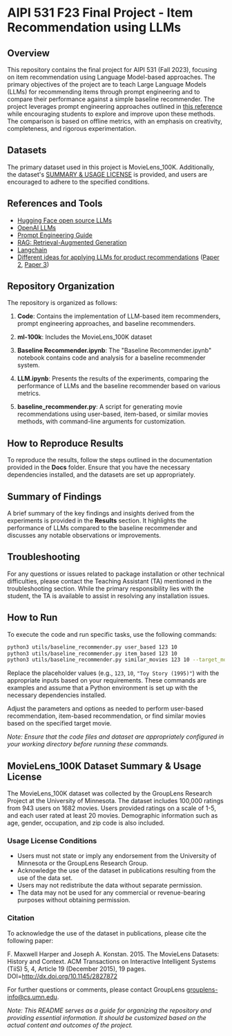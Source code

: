 # AIPI 531 F23 Final Project - Item Recommendation using LLMs

## Overview

This repository contains the final project for AIPI 531 (Fall 2023), focusing on item recommendation using Language Model-based approaches. The primary objectives of the project are to teach Large Language Models (LLMs) for recommending items through prompt engineering and to compare their performance against a simple baseline recommender. The project leverages prompt engineering approaches outlined in [this reference](https://arxiv.org/pdf/2304.03153.pdf) while encouraging students to explore and improve upon these methods. The comparison is based on offline metrics, with an emphasis on creativity, completeness, and rigorous experimentation.

## Datasets

The primary dataset used in this project is MovieLens_100K. Additionally, the dataset's [SUMMARY & USAGE LICENSE](#summary--usage-license) is provided, and users are encouraged to adhere to the specified conditions.

## References and Tools

- [Hugging Face open source LLMs](https://huggingface.co/blog/llama2)
- [OpenAI LLMs](https://openai.com/chatgpt)
- [Prompt Engineering Guide](https://www.promptingguide.ai)
- [RAG: Retrieval-Augmented Generation](https://arxiv.org/pdf/2005.11401.pdf)
- [Langchain](https://python.langchain.com/docs/get_started/introduction)
- [Different ideas for applying LLMs for product recommendations](https://arxiv.org/pdf/2303.14524.pdf) ([Paper 2](https://arxiv.org/pdf/2305.02182.pdf), [Paper 3](https://arxiv.org/pdf/2304.10149.pdf))

## Repository Organization

The repository is organized as follows:

1. **Code**: Contains the implementation of LLM-based item recommenders, prompt engineering approaches, and baseline recommenders.

2. **ml-100k**: Includes the MovieLens_100K dataset

3. **Baseline Recommender.ipynb**: The "Baseline Recommender.ipynb" notebook contains code and analysis for a baseline recommender system.

4. **LLM.ipynb**: Presents the results of the experiments, comparing the performance of LLMs and the baseline recommender based on various metrics.

5. **baseline_recommender.py**: A script for generating movie recommendations using user-based, item-based, or similar movies methods, with command-line arguments for customization.

## How to Reproduce Results

To reproduce the results, follow the steps outlined in the documentation provided in the **Docs** folder. Ensure that you have the necessary dependencies installed, and the datasets are set up appropriately.

## Summary of Findings

A brief summary of the key findings and insights derived from the experiments is provided in the **Results** section. It highlights the performance of LLMs compared to the baseline recommender and discusses any notable observations or improvements.

## Troubleshooting

For any questions or issues related to package installation or other technical difficulties, please contact the Teaching Assistant (TA) mentioned in the troubleshooting section. While the primary responsibility lies with the student, the TA is available to assist in resolving any installation issues.

## How to Run

To execute the code and run specific tasks, use the following commands:

```bash
python3 utils/baseline_recommender.py user_based 123 10
python3 utils/baseline_recommender.py item_based 123 10
python3 utils/baseline_recommender.py similar_movies 123 10 --target_movie_name "Toy Story (1995)"
```

Replace the placeholder values (e.g., `123`, `10`, `"Toy Story (1995)"`) with the appropriate inputs based on your requirements. These commands are examples and assume that a Python environment is set up with the necessary dependencies installed.

Adjust the parameters and options as needed to perform user-based recommendation, item-based recommendation, or find similar movies based on the specified target movie.

*Note: Ensure that the code files and dataset are appropriately configured in your working directory before running these commands.*

## MovieLens_100K Dataset Summary & Usage License

The MovieLens_100K dataset was collected by the GroupLens Research Project at the University of Minnesota. The dataset includes 100,000 ratings from 943 users on 1682 movies. Users provided ratings on a scale of 1-5, and each user rated at least 20 movies. Demographic information such as age, gender, occupation, and zip code is also included.

### Usage License Conditions

- Users must not state or imply any endorsement from the University of Minnesota or the GroupLens Research Group.
- Acknowledge the use of the dataset in publications resulting from the use of the data set.
- Users may not redistribute the data without separate permission.
- The data may not be used for any commercial or revenue-bearing purposes without obtaining permission.

### Citation

To acknowledge the use of the dataset in publications, please cite the following paper:

F. Maxwell Harper and Joseph A. Konstan. 2015. The MovieLens Datasets: History and Context. ACM Transactions on Interactive Intelligent Systems (TiiS) 5, 4, Article 19 (December 2015), 19 pages. DOI=http://dx.doi.org/10.1145/2827872

For further questions or comments, please contact GroupLens <grouplens-info@cs.umn.edu>.

*Note: This README serves as a guide for organizing the repository and providing essential information. It should be customized based on the actual content and outcomes of the project.*
